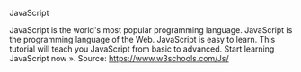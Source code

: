 JavaScript

JavaScript is the world's most popular programming language. JavaScript is the programming language of the Web. JavaScript is easy to learn. This tutorial will teach you JavaScript from basic to advanced. Start learning JavaScript now ».
Source: https://www.w3schools.com/Js/